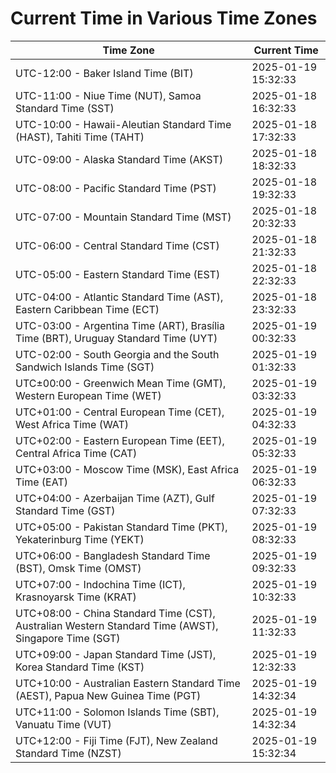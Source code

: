 # Current Time in Various Time Zones

| Time Zone | Current Time |
|-----------|--------------|
| UTC-12:00 - Baker Island Time (BIT) | 2025-01-19 15:32:33 |
| UTC-11:00 - Niue Time (NUT), Samoa Standard Time (SST) | 2025-01-18 16:32:33 |
| UTC-10:00 - Hawaii-Aleutian Standard Time (HAST), Tahiti Time (TAHT) | 2025-01-18 17:32:33 |
| UTC-09:00 - Alaska Standard Time (AKST) | 2025-01-18 18:32:33 |
| UTC-08:00 - Pacific Standard Time (PST) | 2025-01-18 19:32:33 |
| UTC-07:00 - Mountain Standard Time (MST) | 2025-01-18 20:32:33 |
| UTC-06:00 - Central Standard Time (CST) | 2025-01-18 21:32:33 |
| UTC-05:00 - Eastern Standard Time (EST) | 2025-01-18 22:32:33 |
| UTC-04:00 - Atlantic Standard Time (AST), Eastern Caribbean Time (ECT) | 2025-01-18 23:32:33 |
| UTC-03:00 - Argentina Time (ART), Brasília Time (BRT), Uruguay Standard Time (UYT) | 2025-01-19 00:32:33 |
| UTC-02:00 - South Georgia and the South Sandwich Islands Time (SGT) | 2025-01-19 01:32:33 |
| UTC±00:00 - Greenwich Mean Time (GMT), Western European Time (WET) | 2025-01-19 03:32:33 |
| UTC+01:00 - Central European Time (CET), West Africa Time (WAT) | 2025-01-19 04:32:33 |
| UTC+02:00 - Eastern European Time (EET), Central Africa Time (CAT) | 2025-01-19 05:32:33 |
| UTC+03:00 - Moscow Time (MSK), East Africa Time (EAT) | 2025-01-19 06:32:33 |
| UTC+04:00 - Azerbaijan Time (AZT), Gulf Standard Time (GST) | 2025-01-19 07:32:33 |
| UTC+05:00 - Pakistan Standard Time (PKT), Yekaterinburg Time (YEKT) | 2025-01-19 08:32:33 |
| UTC+06:00 - Bangladesh Standard Time (BST), Omsk Time (OMST) | 2025-01-19 09:32:33 |
| UTC+07:00 - Indochina Time (ICT), Krasnoyarsk Time (KRAT) | 2025-01-19 10:32:33 |
| UTC+08:00 - China Standard Time (CST), Australian Western Standard Time (AWST), Singapore Time (SGT) | 2025-01-19 11:32:33 |
| UTC+09:00 - Japan Standard Time (JST), Korea Standard Time (KST) | 2025-01-19 12:32:33 |
| UTC+10:00 - Australian Eastern Standard Time (AEST), Papua New Guinea Time (PGT) | 2025-01-19 14:32:34 |
| UTC+11:00 - Solomon Islands Time (SBT), Vanuatu Time (VUT) | 2025-01-19 14:32:34 |
| UTC+12:00 - Fiji Time (FJT), New Zealand Standard Time (NZST) | 2025-01-19 15:32:34 |
